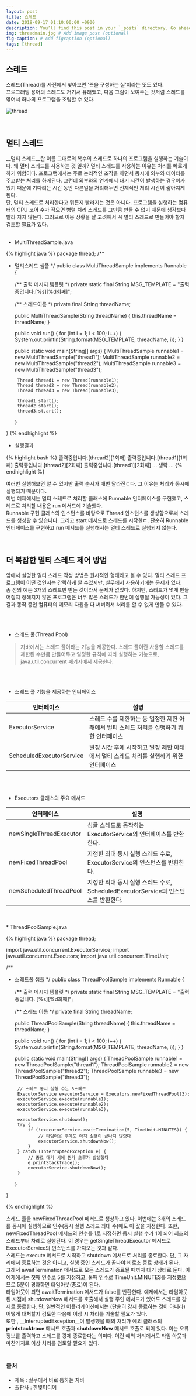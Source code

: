 ```yaml
---
layout: post
title: 스레드
date: 2018-09-17 01:10:00:00 +0900
description: You’ll find this post in your `_posts` directory. Go ahead and edit it and re-build the site to see your changes. # Add post description (optional)
img: threadmain.jpg # Add image post (optional)
fig-caption: # Add figcaption (optional)
tags: [thread]
---
```

## 스레드
스레드(Thread)를 사전에서 찾아보면 '끈을 구성하는 실'이라는 뜻도 있다.  
프로그래밍 용어의 스레드도 거기서 유래했고, 다음 그림이 보여주는 것처럼 스레드를 엮어서 하나의 프로그램을 조립할 수 있다.

![thread]({{site.baseurl}}/assets/img/thread.jpg)  
<br/>
<br/>
## 멀티 스레드
__멀티 스레드__란 이름 그대로의 복수의 스레드로 하나의 프로그램을 실행하는 기술이다.  왜 멀티 스레드를 사용하는 것 일까? 멀티 스레드를 사용하는 이유는 처리를 빠르게 하기 위함이다. 프로그램에서는 주로 논리적인 조작을 하면서 동시에 외부와 데이터를 주고받는 처리를 하게된다. 그런데 외부와의 연계에서 대기 시간이 발생하는 경우이가 있기 때문에 기다리는 시간 동안 다른일을 처리해두면 전체적인 처리 시간이 짧아지게 된다.  
단, 멀티 스레드로 처리한다고 뭐든지 빨라지는 것은 아니다. 프로그램을 실행하는 컴퓨터의 CPU 코어 수가 적으면 병렬 처리 스레드를 그만큼 만들 수 없기 때문에 생각보다 빨라 지지 않는다. 그러므로 이용 상황을 잘 고려해서 꼭 멀티 스레드로 만들어야 할지 검토할 필요가 있다.
<br/>
<br/>
* MultiThreadSample.java  

{% highlight java %}
package thread;
/**
 * 멀티스레드 샘플 
 */
public class MultiThreadSample implements Runnable {

	/** 출력 메시지 템플릿 */
	private static final String MSG_TEMPLATE = "출력중입니다.[%s][%d회째]";

	/** 스레드이름 */
	private final String threadName;
	
	public MultiThreadSample(String threadName) {
		this.threadName = threadName;
	}
	
	public void run() {
		for (int i = 1; i < 100; i++) {
			System.out.println(String.format(MSG_TEMPLATE, threadName, i));
		}
	}
	
	public static void main(String[] args) {
		MultiThreadSample runnable1 = new MultiThreadSample("thread1");
		MultiThreadSample runnable2 = new MultiThreadSample("thread2");
		MultiThreadSample runnable3 = new MultiThreadSample("thread3");
		
		Thread thread1 = new Thread(runnable1);
		Thread thread2 = new Thread(runnable2);
		Thread thread3 = new Thread(runnable3);
		
		thread1.start();
		thread2.start();
		thread3.st,art();
	}

}
{% endhighlight %}

* 실행결과  

{% highlight bash %}
출력중입니다.[thread2][1회째]
출력중입니다.[thread1][1회째]
출력중입니다.[thread2][2회째]
출력중입니다.[thread1][2회째]
... 생략 ...
{% endhighlight %}

여러번 실행해보면 알 수 있지만 출력 순서가 매번 달라진ㄷ다. 그 이유는 처리가 동시에 실행되기 때문이다.  
이번 예제에서는 멀티 스레드로 처리할 클래스에 Runnable 인터페이스를 구현했고, 스레드로 처리할 내용은 run 메서드에 기술했다.  
Runnable 구현 클래스의 인스턴스를 바탕으로 Thread 인스턴스를 생성함으로써 스레드를 생성할 수 있습니다. 그리고 start 메서드로 스레드를 시작한ㄷ. 단순히 Runnable 인터페이스를 구현하고 run 메서드를 실행해서는 멀티 스레드로 실행되지 않는다.  
<br/>
<br/>
## 더 복잡한 멀티 스레드 제어 방법
앞에서 설명한 멀티 스레드 작성 방법은 원시적인 형태라고 볼 수 있다. 멀티 스레드 프로그램이 어떤 것인지는 간략하게 알 수있지만, 실무에서 사용하기에는 문제가 있다.  
좀 전의 예는 3개의 스레드만 만든 것이라서 문제가 없었다. 하지만, 스레드가 몇개 만들어질지 정해지지 않은 프로그램은 너무 많은 스레드가 한번에 실행될 가능성이 있다. 그 결과 동작 중인 컴퓨터의 메모리 자원을 다 써버려서 처리를 할 수 없게 만들 수 있다.

<br/>
<br/>

* 스레드 풀(Thread Pool)
> 자바에서는 스레드 풀이라는 기능을 제공한다. 스레드 풀이란 사용할 스레드를 제한된 수만큼 만들어두고 일정한 규칙에 따라 실행하는 기능으로, java.util.concurrent 패키지에서 제공한다.

<br/>
<br/>

* 스레드 풀 기능을 제공하는 인터페이스  

인터페이스 | 설명
------------------------ | -------------------------
ExecutorService | 스레드 수를 제한하는 등 일정한 제한 아래에서 멀티 스레드 처리를 실행하기 위한 인터페이스
ScheduledExecutorService | 일정 시간 후에 시작하고 일정 제한 아래에서 멀티 스레드 처리를 실행하기 위한 인터페이스

<br/>
<br/>

* Executors 클래스의 주요 메서드

인터페이스 | 설명
------------------------ | -------------------------
newSingleThreadExecutor | 싱글 스레드로 동작하는 ExecutorService의 인터페이스를 반환한다.
newFixedThreadPool | 지정한 최대 동시 실행 스레드 수로, ExecutorService의 인스턴스를 반환한다.
newScheduledThreadPool | 지정한 최대 동시 실행 스레드 수로, ScheduledExecutorService의 인스턴스를 반환한다.

<br/>
<br/>
* ThreadPoolSample.java 

{% highlight java %}
package thread;

import java.util.concurrent.ExecutorService;
import java.util.concurrent.Executors;
import java.util.concurrent.TimeUnit;

/**
 * 스레드풀 샘플 
 */
public class ThreadPoolSample implements Runnable {

	/** 출력 메시지 템플릿 */
	private static final String MSG_TEMPLATE = "출력중입니다. [%s][%d회째]";

	/** 스레드 이름 */
	private final String threadName;
	
	public ThreadPoolSample(String threadName) {
		this.threadName = threadName;
	}
	
	public void run() {
		for (int i = 1; i < 100; i++) {
			System.out.println(String.format(MSG_TEMPLATE, threadName, i));
		}
	}
	
	public static void main(String[] args) {
		ThreadPoolSample runnable1 = new ThreadPoolSample("thread1");
		ThreadPoolSample runnable2 = new ThreadPoolSample("thread2");
		ThreadPoolSample runnable3 = new ThreadPoolSample("thread3");
		
		// 스레드 동시 실행 수는 3스레드
		ExecutorService executorService = Executors.newFixedThreadPool(3);
		executorService.execute(runnable1);
		executorService.execute(runnable2);
		executorService.execute(runnable3);
		
		executorService.shutdown();
		try {
			if (!executorService.awaitTermination(5, TimeUnit.MINUTES)) {
				// 타임아웃 후에도 아직 실행이 끝나지 않았다
				executorService.shutdownNow();
			}
		} catch (InterruptedException e) {
			// 종료 대기 시에 뭔가 오류가 발생했다
			e.printStackTrace();
			executorService.shutdownNow();
		}
	}

}

{% endhighlight %}

스레드 풀을 newFixedThreadPool 메서드로 생상하고 있다. 이번에는 3개의 스레드를 동시에 실행하므로 인수(동시 실행 스레드 최대 수)에도 이 값을 지정한다. 또한, newFixedThreadPool 메서드의 인수를 1로 지정하면 동시 실행 수가 1이 되어 최초의 스레드부터 차례로 실행된다. 이 경우는 getSingleThreadExecutor 메서드로 ExecutorService의 인스턴스를 가져오는 것과 같다.  
스레드는  execute 메서드로 시작하고 shutdown 메서드로 처리를 종료한다. 단, 그 자리에서 종료하는 것은 아니고, 실행 중인 스레드가 끝나야 비로소 종료 상태가 된다.  
그래서 awaitTermination 메서드로 모든 스레드가 종료될 때까지 대기 상태로 둔다. 이 예제에서는 첫째 인수로 5를 지정하고, 둘째 인수로 TimeUnit.MINUTES를 지정했으므로 5분이 경과하면 타임아웃(종료)이 된다.  
타임아웃이 되면 awaitTermination 메서드가 false를 반환한다. 예제에서는 타임아웃된 시점에 shutdownNow 메서드를 호출해서 실행 주인 메서드가 있어도 스레드를 강제로 종료한다.
  단, 일반적인 어플리케이션에서는 (단순히 강제 종료하는 것이 아니라) 어떻게 대처할지 검토한 다음에 이상 시 처리를 기술할 필요가 있다.  
또한 , __InterruptedException__이 발생했을 떄의 처리가 예외 클래스의 __printstacktrace__ 메서드 호출과 __shutdownNow__ 메서드 호출로 되어 있다. 이는 오류 정보를 출력하고 스레드를 강제 종료한다는 의미다. 이런 예외 처리에서도 타임 아웃과 마찬가지로 이상 처리를 검토할 필요가 있다.
<br/>
<br/>
### 출처
* 제목 : 실무에서 바로 통하는 자바  
* 출판사 : 한빛미디어